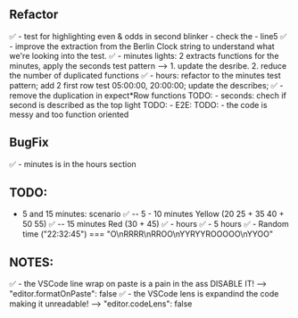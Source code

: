 ## Refactor
✅ - test for highlighting even & odds in second blinker - check the - line5
✅ - improve the extraction from the Berlin Clock string to understand what we're looking into the test.
✅ - minutes lights: 2 extracts functions for the minutes, apply the seconds test pattern
   --> 1. update the desribe. 2. reduce the number of duplicated functions
✅ - hours: refactor to the minutes test pattern; add 2 first row test 05:00:00, 20:00:00; update the describes;
✅ - remove the duplication in expect*Row functions
TODO: - seconds: chech if second is described as the top light
TODO: - E2E: 
TODO: - the code is messy and too function oriented


## BugFix
✅ - minutes is in the hours section


## TODO:
- 5 and 15 minutes: scenario
✅ -- 5 - 10 minutes Yellow (20 25 + 35 40 + 50 55)
✅ -- 15 minutes Red (30 + 45)
✅ - hours
✅ - 5 hours
✅ - Random time ("22:32:45") === "O\nRRRR\nRROO\nYYRYYROOOOO\nYYOO"

## NOTES:
✅ - the VSCode line wrap on paste is a pain in the ass DISABLE IT! --> "editor.formatOnPaste": false
✅ - the VSCode lens is expandind the code making it unreadable!    --> "editor.codeLens": false

